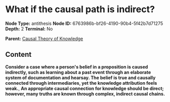 # What if the causal path is indirect?

**Node Type:** antithesis
**Node ID:** 6763986b-bf26-4190-90b4-5f42b7d71275
**Depth:** 2
**Terminal:** No

**Parent:** [Causal Theory of Knowledge](causal-theory-of-knowledge.md)

## Content

**Consider a case where a person's belief in a proposition is caused indirectly, such as learning about a past event through an elaborate system of documentation and hearsay. The belief is true and causally connected through intermediaries, yet the knowledge attribution feels weak.**, **An appropriate causal connection for knowledge should be direct; however, many truths are known through complex, indirect causal chains.**
